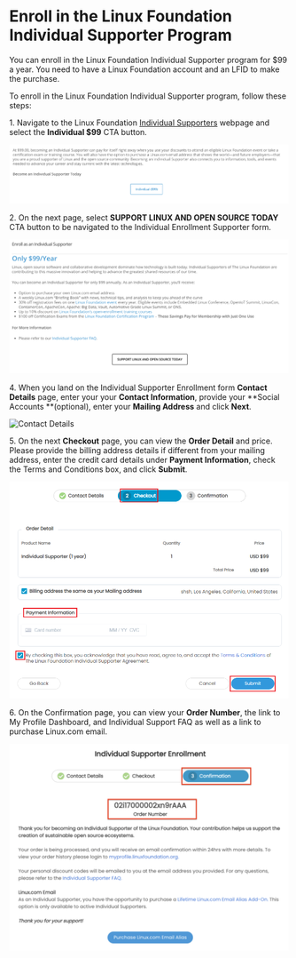 # Enroll in the Linux Foundation Individual Supporter Program

You can enroll in the Linux Foundation Individual Supporter program for $99 a year. You need to have a Linux Foundation account and an LFID to make the purchase. &#x20;

To enroll in the Linux Foundation Individual Supporter program, follow these steps:

1\. Navigate to the Linux Foundation [Individual Supporters](https://www.linuxfoundation.org/about/individual-supporters/) webpage and select the **Individual $99** CTA button.&#x20;

![](../.gitbook/assets/individual-supporter-wp-cta-button.png)

2\. On the next page,  select **SUPPORT LINUX AND OPEN SOURCE TODAY** CTA button to be navigated to the Individual Enrollment Supporter form.&#x20;

![](../.gitbook/assets/individual-supporter.png)

4\. When you land on the Individual Supporter Enrollment form **Contact Details** page, enter your your **Contact Information**, provide your **Social Accounts **(optional), enter your **Mailing Address** and click **Next**.&#x20;

![Contact Details](../.gitbook/assets/indidual\_program.png)

5\. On the next **Checkout** page, you can view the **Order Detail** and price. Please provide the billing address details if different from your mailing address, enter the credit card details under **Payment Information**, check the Terms and Conditions box, and click **Submit**.&#x20;

![Checkout](../.gitbook/assets/checkout1.png)

6\. On the Confirmation page, you can view your **Order Number**, the link to My Profile Dashboard,  and Individual Support FAQ as well as a link to purchase Linux.com email.&#x20;

![](../.gitbook/assets/individual-supporter-confirmation-.png)

